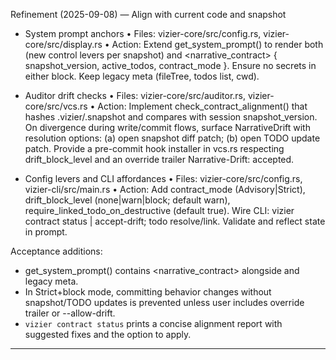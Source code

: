 Refinement (2025-09-08) — Align with current code and snapshot

- System prompt anchors
  • Files: vizier-core/src/config.rs, vizier-core/src/display.rs
  • Action: Extend get_system_prompt() to render both <config> (new control levers per snapshot) and <narrative_contract> { snapshot_version, active_todos, contract_mode }. Ensure no secrets in either block. Keep legacy meta (fileTree, todos list, cwd).

- Auditor drift checks
  • Files: vizier-core/src/auditor.rs, vizier-core/src/vcs.rs
  • Action: Implement check_contract_alignment() that hashes .vizier/.snapshot and compares with session snapshot_version. On divergence during write/commit flows, surface NarrativeDrift with resolution options: (a) open snapshot diff patch; (b) open TODO update patch. Provide a pre-commit hook installer in vcs.rs respecting drift_block_level and an override trailer Narrative-Drift: accepted.

- Config levers and CLI affordances
  • Files: vizier-core/src/config.rs, vizier-cli/src/main.rs
  • Action: Add contract_mode (Advisory|Strict), drift_block_level (none|warn|block; default warn), require_linked_todo_on_destructive (default true). Wire CLI: vizier contract status | accept-drift; todo resolve/link. Validate and reflect state in prompt.

Acceptance additions:
- get_system_prompt() contains <narrative_contract> alongside <config> and legacy meta.
- In Strict+block mode, committing behavior changes without snapshot/TODO updates is prevented unless user includes override trailer or --allow-drift.
- `vizier contract status` prints a concise alignment report with suggested fixes and the option to apply.


---

